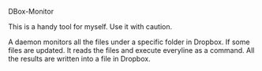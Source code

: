 DBox-Monitor

This is a handy tool for myself. Use it with caution.

A daemon monitors all the files under a specific folder in Dropbox.
If some files are updated. It reads the files and execute everyline
as a command. All the results are written into a file in Dropbox.

